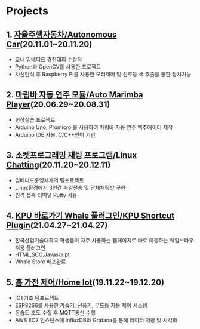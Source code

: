 # Projects

## 1. [자율주행자동차/Autonomous Car](https://github.com/llshl/ToyProject/tree/main/Autonomous%20Car)(20.11.01~20.11.20)
- 교내 임베디드 경진대회 수상작
- Python과 OpenCV를 사용한 프로젝트
- 차선인식 후 Raspberry Pi를 사용한 모터제어 및 신호등 색 추출을 통한 정차기능


## 2. [마림바 자동 연주 모듈/Auto Marimba Player](https://github.com/llshl/ToyProject/tree/main/Auto%20Marimba%20Player)(20.06.29~20.08.31)
- 현장실습 프로젝트 
- Arduino Uno, Promicro 를 사용하여 마림바 자동 연주 엑추에이터 제작
- Arduino IDE 사용, C/C++언어 기반


## 3. [소켓프로그래밍 채팅 프로그램/Linux Chatting](https://github.com/llshl/ToyProject/tree/main/Linux%20Chatting)(20.11.20~20.12.11)
- 임베디드운영체제의 팀프로젝트
- Linux환경에서 3인간 파일전송 및 단체채팅방 구현
- 원격 접속 터미널 Putty 사용


## 4. [KPU 바로가기 Whale 플러그인/KPU Shortcut Plugin](https://github.com/llshl/projects/tree/main/KPU_Shortcut_Plugin)(21.04.27~21.04.27)
- 한국산업기술대학교 학생들이 자주 사용하는 웹페이지로 바로 이동하는 웨일브라우저용 플러그인 
- HTML,SCC,Javascript
- Whale Store 배포완료


## 5. [홈 가전 제어/Home Iot](https://github.com/llshl/ToyProject/tree/main/Home%20Iot)(19.11.22~19.12.20)
- IOT기초 팀프로젝트
- ESP8266를 사용한 가습기, 선풍기, 무드등 자동 제어 시스템
- 온습도,조도 수집 후 MQTT통신 수행
- AWS EC2 인스턴스에 InfluxDB와 Grafana를 통해 데이터 저장 및 시각화
